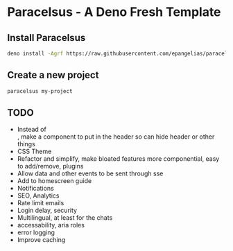 # Paracelsus - A Deno Fresh Template

## Install Paracelsus

```bash
deno install -Agrf https://raw.githubusercontent.com/epangelias/paracelsus/refs/heads/main/tasks/paracelsus.ts
```

## Create a new project

```bash
paracelsus my-project
```

## TODO

- Instead of <main>, make a component to put in the header so can hide header or other things
- CSS Theme
- Refactor and simplify, make bloated features more componential, easy to add/remove, plugins
- Allow data and other events to be sent through sse
- Add to homescreen guide
- Notifications
- SEO, Analytics
- Rate limit emails
- Login delay, security
- Multilingual, at least for the chats
- accessability, aria roles
- error logging
- Improve caching
